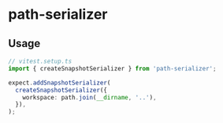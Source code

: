# path-serializer

## Usage

```typescript
// vitest.setup.ts
import { createSnapshotSerializer } from 'path-serializer';

expect.addSnapshotSerializer(
  createSnapshotSerializer({
    workspace: path.join(__dirname, '..'),
  }),
);
```
